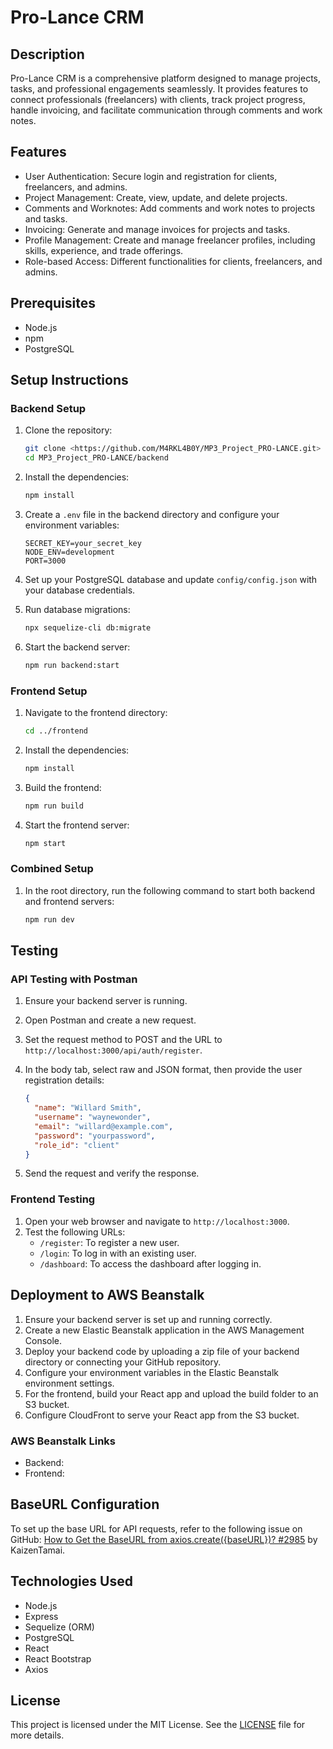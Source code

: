 # Pro-Lance CRM

## Description

Pro-Lance CRM is a comprehensive platform designed to manage projects, tasks, and professional engagements seamlessly. It provides features to connect professionals (freelancers) with clients, track project progress, handle invoicing, and facilitate communication through comments and work notes.

## Features

- User Authentication: Secure login and registration for clients, freelancers, and admins.
- Project Management: Create, view, update, and delete projects.
- Comments and Worknotes: Add comments and work notes to projects and tasks.
- Invoicing: Generate and manage invoices for projects and tasks.
- Profile Management: Create and manage freelancer profiles, including skills, experience, and trade offerings.
- Role-based Access: Different functionalities for clients, freelancers, and admins.

## Prerequisites

- Node.js
- npm
- PostgreSQL

## Setup Instructions

### Backend Setup

1. Clone the repository:
   
   ```bash
   git clone <https://github.com/M4RKL4B0Y/MP3_Project_PRO-LANCE.git>
   cd MP3_Project_PRO-LANCE/backend
   ```

2. Install the dependencies:
   
   ```bash
   npm install
   ```

3. Create a `.env` file in the backend directory and configure your environment variables:
   
   ```env
   SECRET_KEY=your_secret_key
   NODE_ENV=development
   PORT=3000
   ```

4. Set up your PostgreSQL database and update `config/config.json` with your database credentials.

5. Run database migrations:
   
   ```bash
   npx sequelize-cli db:migrate
   ```

6. Start the backend server:
   
   ```bash
   npm run backend:start
   ```

### Frontend Setup

1. Navigate to the frontend directory:
   
   ```bash
   cd ../frontend
   ```

2. Install the dependencies:
   
   ```bash
   npm install
   ```

3. Build the frontend:
   
   ```bash
   npm run build
   ```

4. Start the frontend server:
   
   ```bash
   npm start
   ```

### Combined Setup

1. In the root directory, run the following command to start both backend and frontend servers:
   
   ```bash
   npm run dev
   ```

## Testing

### API Testing with Postman

1. Ensure your backend server is running.
2. Open Postman and create a new request.
3. Set the request method to POST and the URL to `http://localhost:3000/api/auth/register`.
4. In the body tab, select raw and JSON format, then provide the user registration details:

   ```json
   {
     "name": "Willard Smith",
     "username": "waynewonder",
     "email": "willard@example.com",
     "password": "yourpassword",
     "role_id": "client"
   }
   ```

5. Send the request and verify the response.

### Frontend Testing

1. Open your web browser and navigate to `http://localhost:3000`.
2. Test the following URLs:
   - `/register`: To register a new user.
   - `/login`: To log in with an existing user.
   - `/dashboard`: To access the dashboard after logging in.

## Deployment to AWS Beanstalk

1. Ensure your backend server is set up and running correctly.
2. Create a new Elastic Beanstalk application in the AWS Management Console.
3. Deploy your backend code by uploading a zip file of your backend directory or connecting your GitHub repository.
4. Configure your environment variables in the Elastic Beanstalk environment settings.
5. For the frontend, build your React app and upload the build folder to an S3 bucket.
6. Configure CloudFront to serve your React app from the S3 bucket.

### AWS Beanstalk Links

- Backend:
- Frontend:

## BaseURL Configuration

To set up the base URL for API requests, refer to the following issue on GitHub: 
[How to Get the BaseURL from axios.create({baseURL})? #2985](https://github.com/axios/axios/issues/2985) by KaizenTamai.

## Technologies Used

- Node.js
- Express
- Sequelize (ORM)
- PostgreSQL
- React
- React Bootstrap
- Axios

## License

This project is licensed under the MIT License. See the [LICENSE](LICENSE) file for more details.

